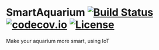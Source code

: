 # SmartAquarium [![Build Status](https://travis-ci.org/uilianries/SmartAquarium.svg?branch=develop)](https://travis-ci.org/uilianries/SmartAquarium) [![codecov.io](https://codecov.io/github/uilianries/SmartAquarium/coverage.svg?branch=develop)](https://codecov.io/github/uilianries/SmartAquarium?branch=develop) [![License](http://img.shields.io/:license-mit-blue.svg)](http://doge.mit-license.org)
Make your aquarium more smart, using IoT



